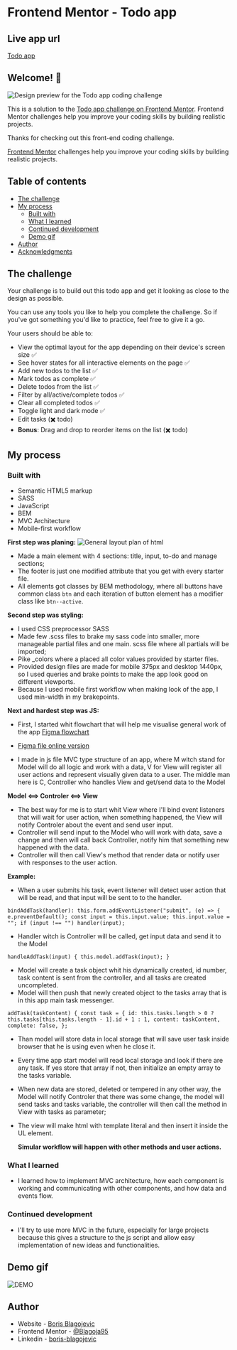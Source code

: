 # Frontend Mentor - Todo app

## Live app url

[Todo app](https://blagoja95.github.io/todo-app/)

## Welcome! 👋

![Design preview for the Todo app coding challenge](./readmeAssets/desktop-preview.jpg)

This is a solution to the [Todo app challenge on Frontend Mentor](https://www.frontendmentor.io/challenges/todo-app-Su1_KokOW). Frontend Mentor challenges help you improve your coding skills by building realistic projects.

Thanks for checking out this front-end coding challenge.

[Frontend Mentor](https://www.frontendmentor.io) challenges help you improve your coding skills by building realistic projects.

## Table of contents

- [The challenge](#the-challenge)
- [My process](#my-process)
  - [Built with](#built-with)
  - [What I learned](#what-i-learned)
  - [Continued development](#continued-development)
  - [Demo gif](#demo-gif)
- [Author](#author)
- [Acknowledgments](#acknowledgments)

## The challenge

Your challenge is to build out this todo app and get it looking as close to the design as possible.

You can use any tools you like to help you complete the challenge. So if you've got something you'd like to practice, feel free to give it a go.

Your users should be able to:

- View the optimal layout for the app depending on their device's screen size ✅
- See hover states for all interactive elements on the page ✅
- Add new todos to the list ✅
- Mark todos as complete ✅
- Delete todos from the list ✅
- Filter by all/active/complete todos ✅
- Clear all completed todos ✅
- Toggle light and dark mode ✅
- Edit tasks (✖️ todo)
- **Bonus**: Drag and drop to reorder items on the list (✖️ todo)

## My process

### Built with

- Semantic HTML5 markup
- SASS
- JavaScript
- BEM
- MVC Architecture
- Mobile-first workflow

**First step was planing:**
![General layout plan of html](./readmeAssets/Screenshot%202022-03-21%20at%2014-44-16%20Figma.png)

- Made a main element with 4 sections: title, input, to-do and manage sections;
- The footer is just one modified attribute that you get with every starter file.
- All elements got classes by BEM methodology, where all buttons have common class `btn` and each iteration of button element has a modifier class like `btn--active`.

**Second step was styling:**

- I used CSS preprocessor SASS
- Made few .scss files to brake my sass code into smaller, more manageable partial files and one main. scss file where all partials will be imported;
- Pike \_colors where a placed all color values provided by starter files.
- Provided design files are made for mobile 375px and desktop 1440px, so I used queries and brake points to make the app look good on different viewports.
- Because I used mobile first workflow when making look of the app, I used min-width in my brakepoints.

**Next and hardest step was JS:**

- First, I started whit flowchart that will help me visualise general work of the app [Figma flowchart](./readmeAssets/Screenshot%202022-03-21%20at%2019-14-06%20Figma.png)

- [Figma file online version](https://www.figma.com/file/2FnGzcn2D6cnNJan2Bco5v/Todo-app-flowchart)

- I made in js file MVC type structure of an app, where M witch stand for Model will do all logic and work with a data, V for View will register all user actions and represent visually given data to a user.
  The middle man here is C, Controller who handles View and get/send data to the Model

**Model <==> Controler <==> View**

- The best way for me is to start whit View where I'll bind event listeners that will wait for user action, when something happened, the View will notify Controler about the event and send user input.
- Controller will send input to the Model who will work with data, save a change and then will call back Controller, notify him that something new happened with the data.
- Controller will then call View's method that render data or notify user with responses to the user action.

**Example:**

- When a user submits his task, event listener will detect user action that will be read, and that input will be sent to to the handler.

`bindAddTask(handler): this.form.addEventListener("submit", (e) => { e.preventDefault(); const input = this.input.value; this.input.value = ""; if (input !== "") handler(input); `

- Handler witch is Controller will be called, get input data and send it to the Model

`handleAddTask(input) { this.model.addTask(input); }`

- Model will create a task object whit his dynamically created, id number, task content is sent from the controller, and all tasks are created uncompleted.
- Model will then push that newly created object to the tasks array that is in this app main task messenger.

`addTask(taskContent) { const task = { id: this.tasks.length > 0 ? this.tasks[this.tasks.length - 1].id + 1 : 1, content: taskContent, complete: false, }; `

- Than model will store data in local storage that will save user task inside browser that he is using even when he close it.
- Every time app start model will read local storage and look if there are any task. If yes store that array if not, then initialize an empty array to the tasks variable.

- When new data are stored, deleted or tempered in any other way, the Model will notify Controler that there was some change, the model will send tasks and tasks variable, the controller will then call the method in View with tasks as parameter;
- The view will make html with template literal and then insert it inside the UL element.

  **Simular workflow will happen with other methods and user actions.**

### What I learned

- I learned how to implement MVC architecture, how each component is working and communicating with other components, and how data and events flow.

### Continued development

- I'll try to use more MVC in the future, especially for large projects because this gives a structure to the js script and allow easy implementation of new ideas and functionalities.

## Demo gif

![DEMO](./readmeAssets/screen-recording.gif)

## Author

- Website - [Boris Blagojevic](https://github.com/Blagoja95)
- Frontend Mentor - [@Blagoja95](https://www.frontendmentor.io/profile/Blagoja95)
- Linkedin - [boris-blagojevic](https://www.linkedin.com/in/boris-blagojevic/)
